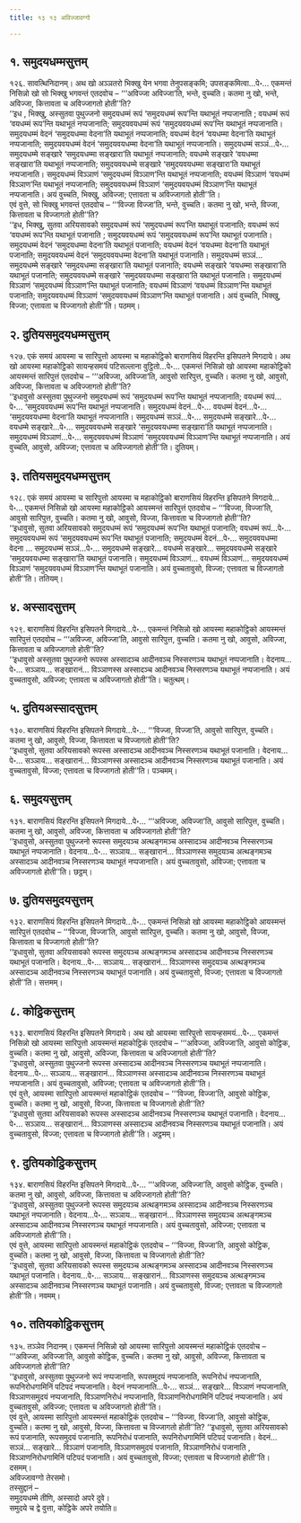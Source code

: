 ```yaml
---
title: १३ १३ अविज्जावग्गो

---
```



## १. समुदयधम्मसुत्तम्

१२६. सावत्थिनिदानम्। अथ खो अञ्ञतरो भिक्खु येन भगवा तेनुपसङ्कमि; उपसङ्कमित्वा…पे॰… एकमन्तं निसिन्नो खो सो भिक्खु भगवन्तं एतदवोच – ‘‘‘अविज्जा अविज्जा’ति, भन्ते, वुच्चति। कतमा नु खो, भन्ते, अविज्जा, कित्तावता च अविज्जागतो होती’’ति?  
‘‘इध , भिक्खु, अस्सुतवा पुथुज्जनो समुदयधम्मं रूपं ‘समुदयधम्मं रूप’न्ति यथाभूतं नप्पजानाति ; वयधम्मं रूपं ‘वयधम्मं रूप’न्ति यथाभूतं नप्पजानाति; समुदयवयधम्मं रूपं ‘समुदयवयधम्मं रूप’न्ति यथाभूतं नप्पजानाति। समुदयधम्मं वेदनं ‘समुदयधम्मा वेदना’ति यथाभूतं नप्पजानाति; वयधम्मं वेदनं ‘वयधम्मा वेदना’ति यथाभूतं नप्पजानाति; समुदयवयधम्मं वेदनं ‘समुदयवयधम्मा वेदना’ति यथाभूतं नप्पजानाति। समुदयधम्मं सञ्ञं…पे॰… समुदयधम्मे सङ्खारे ‘समुदयधम्मा सङ्खारा’ति यथाभूतं नप्पजानाति; वयधम्मे सङ्खारे ‘वयधम्मा सङ्खारा’ति यथाभूतं नप्पजानाति; समुदयवयधम्मे सङ्खारे ‘समुदयवयधम्मा सङ्खारा’ति यथाभूतं नप्पजानाति। समुदयधम्मं विञ्ञाणं ‘समुदयधम्मं विञ्ञाण’न्ति यथाभूतं नप्पजानाति; वयधम्मं विञ्ञाणं ‘वयधम्मं विञ्ञाण’न्ति यथाभूतं नप्पजानाति; समुदयवयधम्मं विञ्ञाणं ‘समुदयवयधम्मं विञ्ञाण’न्ति यथाभूतं नप्पजानाति। अयं वुच्चति, भिक्खु, अविज्जा; एत्तावता च अविज्जागतो होती’’ति।  
एवं वुत्ते, सो भिक्खु भगवन्तं एतदवोच – ‘‘‘विज्जा विज्जा’ति, भन्ते, वुच्चति। कतमा नु खो, भन्ते, विज्जा, कित्तावता च विज्जागतो होती’’ति?  
‘‘इध, भिक्खु, सुतवा अरियसावको समुदयधम्मं रूपं ‘समुदयधम्मं रूप’न्ति यथाभूतं पजानाति; वयधम्मं रूपं ‘वयधम्मं रूप’न्ति यथाभूतं पजानाति ; समुदयवयधम्मं रूपं ‘समुदयवयधम्मं रूप’न्ति यथाभूतं पजानाति। समुदयधम्मं वेदनं ‘समुदयधम्मा वेदना’ति यथाभूतं पजानाति; वयधम्मं वेदनं ‘वयधम्मा वेदना’ति यथाभूतं पजानाति; समुदयवयधम्मं वेदनं ‘समुदयवयधम्मा वेदना’ति यथाभूतं पजानाति। समुदयधम्मं सञ्ञं… समुदयधम्मे सङ्खारे ‘समुदयधम्मा सङ्खारा’ति यथाभूतं पजानाति; वयधम्मे सङ्खारे ‘वयधम्मा सङ्खारा’ति यथाभूतं पजानाति; समुदयवयधम्मे सङ्खारे ‘समुदयवयधम्मा सङ्खारा’ति यथाभूतं पजानाति। समुदयधम्मं विञ्ञाणं ‘समुदयधम्मं विञ्ञाण’न्ति यथाभूतं पजानाति; वयधम्मं विञ्ञाणं ‘वयधम्मं विञ्ञाण’न्ति यथाभूतं पजानाति; समुदयवयधम्मं विञ्ञाणं ‘समुदयवयधम्मं विञ्ञाण’न्ति यथाभूतं पजानाति। अयं वुच्चति, भिक्खु, विज्जा; एत्तावता च विज्जागतो होती’’ति। पठमम्।  


## २. दुतियसमुदयधम्मसुत्तम्

१२७. एकं समयं आयस्मा च सारिपुत्तो आयस्मा च महाकोट्ठिको बाराणसियं विहरन्ति इसिपतने मिगदाये। अथ खो आयस्मा महाकोट्ठिको सायन्हसमयं पटिसल्लाना वुट्ठितो…पे॰… एकमन्तं निसिन्नो खो आयस्मा महाकोट्ठिको आयस्मन्तं सारिपुत्तं एतदवोच – ‘‘‘अविज्जा, अविज्जा’ति, आवुसो सारिपुत्त, वुच्चति। कतमा नु खो, आवुसो, अविज्जा, कित्तावता च अविज्जागतो होती’’ति?  
‘‘इधावुसो अस्सुतवा पुथुज्जनो समुदयधम्मं रूपं ‘समुदयधम्मं रूप’न्ति यथाभूतं नप्पजानाति; वयधम्मं रूपं…पे॰… ‘समुदयवयधम्मं रूप’न्ति यथाभूतं नप्पजानाति। समुदयधम्मं वेदनं…पे॰… वयधम्मं वेदनं…पे॰… ‘समुदयवयधम्मा वेदना’ति यथाभूतं नप्पजानाति। समुदयधम्मं सञ्ञं…पे॰… समुदयधम्मे सङ्खारे…पे॰… वयधम्मे सङ्खारे…पे॰… समुदयवयधम्मे सङ्खारे ‘समुदयवयधम्मा सङ्खारा’ति यथाभूतं नप्पजानाति। समुदयधम्मं विञ्ञाणं…पे॰… समुदयवयधम्मं विञ्ञाणं ‘समुदयवयधम्मं विञ्ञाण’न्ति यथाभूतं नप्पजानाति। अयं वुच्चति, आवुसो, अविज्जा; एत्तावता च अविज्जागतो होती’’ति। दुतियम्।  


## ३. ततियसमुदयधम्मसुत्तम्

१२८. एकं समयं आयस्मा च सारिपुत्तो आयस्मा च महाकोट्ठिको बाराणसियं विहरन्ति इसिपतने मिगदाये…पे॰… एकमन्तं निसिन्नो खो आयस्मा महाकोट्ठिको आयस्मन्तं सारिपुत्तं एतदवोच – ‘‘‘विज्जा, विज्जा’ति, आवुसो सारिपुत्त, वुच्चति। कतमा नु खो, आवुसो, विज्जा, कित्तावता च विज्जागतो होती’’ति?  
‘‘इधावुसो, सुतवा अरियसावको समुदयधम्मं रूपं ‘समुदयधम्मं रूप’न्ति यथाभूतं पजानाति; वयधम्मं रूपं…पे॰… समुदयवयधम्मं रूपं ‘समुदयवयधम्मं रूप’न्ति यथाभूतं पजानाति; समुदयधम्मं वेदनं…पे॰… समुदयवयधम्मा वेदना … समुदयधम्मं सञ्ञं…पे॰… समुदयधम्मे सङ्खारे… वयधम्मे सङ्खारे… समुदयवयधम्मे सङ्खारे ‘समुदयवयधम्मा सङ्खारा’ति यथाभूतं पजानाति। समुदयधम्मं विञ्ञाणं… वयधम्मं विञ्ञाणं… समुदयवयधम्मं विञ्ञाणं ‘समुदयवयधम्मं विञ्ञाण’न्ति यथाभूतं पजानाति। अयं वुच्चतावुसो, विज्जा; एत्तावता च विज्जागतो होती’’ति। ततियम्।  


## ४. अस्सादसुत्तम्

१२९. बाराणसियं विहरन्ति इसिपतने मिगदाये…पे॰… एकमन्तं निसिन्नो खो आयस्मा महाकोट्ठिको आयस्मन्तं सारिपुत्तं एतदवोच – ‘‘‘अविज्जा, अविज्जा’ति, आवुसो सारिपुत्त, वुच्चति। कतमा नु खो, आवुसो, अविज्जा, कित्तावता च अविज्जागतो होती’’ति?  
‘‘इधावुसो अस्सुतवा पुथुज्जनो रूपस्स अस्सादञ्च आदीनवञ्च निस्सरणञ्च यथाभूतं नप्पजानाति। वेदनाय…पे॰… सञ्ञाय… सङ्खारानं… विञ्ञाणस्स अस्सादञ्च आदीनवञ्च निस्सरणञ्च यथाभूतं नप्पजानाति। अयं वुच्चतावुसो, अविज्जा; एत्तावता च अविज्जागतो होती’’ति। चतुत्थम्।  


## ५. दुतियअस्सादसुत्तम्

१३०. बाराणसियं विहरन्ति इसिपतने मिगदाये…पे॰… ‘‘‘विज्जा, विज्जा’ति, आवुसो सारिपुत्त, वुच्चति। कतमा नु खो, आवुसो, विज्जा, कित्तावता च विज्जागतो होती’’ति?  
‘‘इधावुसो, सुतवा अरियसावको रूपस्स अस्सादञ्च आदीनवञ्च निस्सरणञ्च यथाभूतं पजानाति। वेदनाय…पे॰… सञ्ञाय… सङ्खारानं… विञ्ञाणस्स अस्सादञ्च आदीनवञ्च निस्सरणञ्च यथाभूतं पजानाति। अयं वुच्चतावुसो, विज्जा; एत्तावता च विज्जागतो होती’’ति। पञ्चमम्।  


## ६. समुदयसुत्तम्

१३१. बाराणसियं विहरन्ति इसिपतने मिगदाये…पे॰… ‘‘‘अविज्जा, अविज्जा’ति, आवुसो सारिपुत्त, वुच्चति। कतमा नु खो, आवुसो, अविज्जा, कित्तावता च अविज्जागतो होती’’ति?  
‘‘इधावुसो, अस्सुतवा पुथुज्जनो रूपस्स समुदयञ्च अत्थङ्गमञ्च अस्सादञ्च आदीनवञ्च निस्सरणञ्च यथाभूतं नप्पजानाति। वेदनाय…पे॰… सञ्ञाय… सङ्खारानं… विञ्ञाणस्स समुदयञ्च अत्थङ्गमञ्च अस्सादञ्च आदीनवञ्च निस्सरणञ्च यथाभूतं नप्पजानाति। अयं वुच्चतावुसो, अविज्जा; एत्तावता च अविज्जागतो होती’’ति। छट्ठम्।  


## ७. दुतियसमुदयसुत्तम्

१३२. बाराणसियं विहरन्ति इसिपतने मिगदाये…पे॰… एकमन्तं निसिन्नो खो आयस्मा महाकोट्ठिको आयस्मन्तं सारिपुत्तं एतदवोच – ‘‘‘विज्जा, विज्जा’ति, आवुसो सारिपुत्त, वुच्चति। कतमा नु खो, आवुसो, विज्जा, कित्तावता च विज्जागतो होती’’ति?  
‘‘इधावुसो, सुतवा अरियसावको रूपस्स समुदयञ्च अत्थङ्गमञ्च अस्सादञ्च आदीनवञ्च निस्सरणञ्च यथाभूतं पजानाति। वेदनाय…पे॰… सञ्ञाय… सङ्खारानं… विञ्ञाणस्स समुदयञ्च अत्थङ्गमञ्च अस्सादञ्च आदीनवञ्च निस्सरणञ्च यथाभूतं पजानाति। अयं वुच्चतावुसो, विज्जा; एत्तावता च विज्जागतो होती’’ति। सत्तमम्।  


## ८. कोट्ठिकसुत्तम्

१३३. बाराणसियं विहरन्ति इसिपतने मिगदाये। अथ खो आयस्मा सारिपुत्तो सायन्हसमयं…पे॰… एकमन्तं निसिन्नो खो आयस्मा सारिपुत्तो आयस्मन्तं महाकोट्ठिकं एतदवोच – ‘‘‘अविज्जा, अविज्जा’ति, आवुसो कोट्ठिक, वुच्चति। कतमा नु खो, आवुसो, अविज्जा, कित्तावता च अविज्जागतो होती’’ति?  
‘‘इधावुसो, अस्सुतवा पुथुज्जनो रूपस्स अस्सादञ्च आदीनवञ्च निस्सरणञ्च यथाभूतं नप्पजानाति। वेदनाय…पे॰… सञ्ञाय… सङ्खारानं… विञ्ञाणस्स अस्सादञ्च आदीनवञ्च निस्सरणञ्च यथाभूतं नप्पजानाति। अयं वुच्चतावुसो, अविज्जा; एत्तावता च अविज्जागतो होती’’ति।  
एवं वुत्ते, आयस्मा सारिपुत्तो आयस्मन्तं महाकोट्ठिकं एतदवोच – ‘‘‘विज्जा, विज्जा’ति, आवुसो कोट्ठिक, वुच्चति। कतमा नु खो, आवुसो, विज्जा, कित्तावता च विज्जागतो होती’’ति?  
‘‘इधावुसो सुतवा अरियसावको रूपस्स अस्सादञ्च आदीनवञ्च निस्सरणञ्च यथाभूतं पजानाति। वेदनाय…पे॰… सञ्ञाय… सङ्खारानं… विञ्ञाणस्स अस्सादञ्च आदीनवञ्च निस्सरणञ्च यथाभूतं पजानाति। अयं वुच्चतावुसो, विज्जा; एत्तावता च विज्जागतो होती’’ति। अट्ठमम्।  


## ९. दुतियकोट्ठिकसुत्तम्

१३४. बाराणसियं विहरन्ति इसिपतने मिगदाये…पे॰… ‘‘‘अविज्जा, अविज्जा’ति, आवुसो कोट्ठिक, वुच्चति। कतमा नु खो, आवुसो, अविज्जा, कित्तावता च अविज्जागतो होती’’ति?  
‘‘इधावुसो, अस्सुतवा पुथुज्जनो रूपस्स समुदयञ्च अत्थङ्गमञ्च अस्सादञ्च आदीनवञ्च निस्सरणञ्च यथाभूतं नप्पजानाति। वेदनाय…पे॰… सञ्ञाय… सङ्खारानं… विञ्ञाणस्स समुदयञ्च अत्थङ्गमञ्च अस्सादञ्च आदीनवञ्च निस्सरणञ्च यथाभूतं नप्पजानाति। अयं वुच्चतावुसो, अविज्जा; एत्तावता च अविज्जागतो होती’’ति।  
एवं वुत्ते, आयस्मा सारिपुत्तो आयस्मन्तं महाकोट्ठिकं एतदवोच – ‘‘‘विज्जा, विज्जा’ति, आवुसो कोट्ठिक, वुच्चति। कतमा नु खो, आवुसो, विज्जा, कित्तावता च विज्जागतो होती’’ति?  
‘‘इधावुसो, सुतवा अरियसावको रूपस्स समुदयञ्च अत्थङ्गमञ्च अस्सादञ्च आदीनवञ्च निस्सरणञ्च यथाभूतं पजानाति। वेदनाय…पे॰… सञ्ञाय… सङ्खारानं… विञ्ञाणस्स समुदयञ्च अत्थङ्गमञ्च अस्सादञ्च आदीनवञ्च निस्सरणञ्च यथाभूतं पजानाति। अयं वुच्चतावुसो, विज्जा; एत्तावता च विज्जागतो होती’’ति। नवमम्।  


## १०. ततियकोट्ठिकसुत्तम्

१३५. तञ्ञेव निदानम्। एकमन्तं निसिन्नो खो आयस्मा सारिपुत्तो आयस्मन्तं महाकोट्ठिकं एतदवोच – ‘‘‘अविज्जा, अविज्जा’ति, आवुसो कोट्ठिक, वुच्चति। कतमा नु खो, आवुसो, अविज्जा, कित्तावता च अविज्जागतो होती’’ति?  
‘‘इधावुसो, अस्सुतवा पुथुज्जनो रूपं नप्पजानाति, रूपसमुदयं नप्पजानाति, रूपनिरोधं नप्पजानाति, रूपनिरोधगामिनिं पटिपदं नप्पजानाति। वेदनं नप्पजानाति…पे॰… सञ्ञं… सङ्खारे… विञ्ञाणं नप्पजानाति, विञ्ञाणसमुदयं नप्पजानाति, विञ्ञाणनिरोधं नप्पजानाति, विञ्ञाणनिरोधगामिनिं पटिपदं नप्पजानाति। अयं वुच्चतावुसो, अविज्जा; एत्तावता च अविज्जागतो होती’’ति।  
एवं वुत्ते, आयस्मा सारिपुत्तो आयस्मन्तं महाकोट्ठिकं एतदवोच – ‘‘‘विज्जा, विज्जा’ति, आवुसो कोट्ठिक, वुच्चति। कतमा नु खो, आवुसो, विज्जा, कित्तावता च विज्जागतो होती’’ति? ‘‘इधावुसो, सुतवा अरियसावको रूपं पजानाति, रूपसमुदयं पजानाति, रूपनिरोधं पजानाति, रूपनिरोधगामिनिं पटिपदं पजानाति। वेदनं… सञ्ञं… सङ्खारे… विञ्ञाणं पजानाति, विञ्ञाणसमुदयं पजानाति, विञ्ञाणनिरोधं पजानाति , विञ्ञाणनिरोधगामिनिं पटिपदं पजानाति। अयं वुच्चतावुसो, विज्जा; एत्तावता च विज्जागतो होती’’ति। दसमम्।  
अविज्जावग्गो तेरसमो।  
तस्सुद्दानं –  
समुदयधम्मे तीणि, अस्सादो अपरे दुवे।  
समुदये च द्वे वुत्ता, कोट्ठिके अपरे तयोति॥  